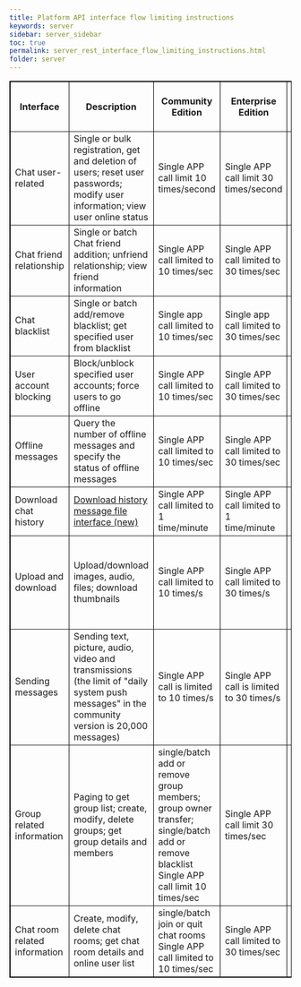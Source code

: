 ```yaml
---
title: Platform API interface flow limiting instructions
keywords: server
sidebar: server_sidebar
toc: true
permalink: server_rest_interface_flow_limiting_instructions.html
folder: server
---
```


<table border="1" cellspacing="0" bordercolor="#000000">
  <tr>
    <th>Interface</th>
    <th>Description</th>
    <th>Community Edition</th>
    <th>Enterprise Edition </th>
    <th>Enterprise Edition Supplementary Notes</th>
  </tr>
  <tr>
    <td>Chat user-related</td>
    <td> Single or bulk registration, get and deletion of users; reset user passwords; modify user information; view user online status</td>
    <td>Single APP call limit 10 times/second</td>
    <td>Single APP call limit 30 times/second</td>
    <td>User ID length Maximum 64 characters; bulk registration maximum 60 IDs each time</td>
  </tr>
  <tr>
    <td>Chat friend relationship</td>
    <td>Single or batch Chat friend addition; unfriend relationship; view friend information</td>
    <td>Single APP call limited to 10 times/sec</td>
    <td>Single APP call limited to 30 times/sec</td>
    <td>User ID length Up to 64 characters</td>
  </tr>
  <tr>
    <td>Chat blacklist</td>
    <td>Single or batch add/remove blacklist; get specified user from blacklist</td>
    <td>Single app call limited to 10 times/sec</td>
    <td>Single app call limited to 30 times/sec</td>
    <td></td>
  </tr>
  <tr>
    <td>User account blocking</td>
    <td>Block/unblock specified user accounts; force users to go offline</td>
    <td>Single APP call limited to 10 times/sec</td>
    <td>Single APP call limited to 30 times/sec</td>
    <td></td>
  </tr>
  <tr>
    <td>Offline messages </td>
    <td>Query the number of offline messages and specify the status of offline messages</td>
    <td>Single APP call limited to 10 times/sec</td>
    <td>Single APP call limited to 30 times/sec</td>
    <td></td>
  </tr>
  <tr>
    <td>Download chat history </td>
    <td><a href="/server_message_history.html"> Download history message file interface (new) </a></td>
    <td>Single APP call limited to 1 time/minute</td>
    <td>Single APP call limited to 1 time/minute</td>
    <td></td>
  </tr>
  <tr>
    <td>Upload and download</td>
    <td>Upload/download images, audio, files; download thumbnails</td>
    <td>Single APP call limited to 10 times/s</td>
    <td>Single APP call limited to 30 times/s</td>
    <td>Single connection download limited to 500k/s; cluster download call limited to 300 times/s</td>
  </tr>
  <tr>
    <td>Sending messages</td>
    <td>Sending text, picture, audio, video and transmissions (the limit of "daily system push messages" in the community version is 20,000 messages)</td>
    <td>Single APP call is limited to 10 times/s</td>
    <td>Single APP call is limited to 30 times/s</td>
    <td>Message + extended field length is limited to 4k bytes</td>
  </tr>
  <tr>
    <td>Group related information</td>
    <td>Paging to get group list; create, modify, delete groups; get group details and members</td>
    <td>single/batch add or remove group members; group owner transfer; single/batch add or remove blacklist Single APP call limit 10 times/sec</td>
    <td>Single APP call limit 30 times/sec</td>
    <td>Single user can join up to 500 groups</td>
  </tr>
  <tr>
    <td>Chat room related information</td>
    <td>Create, modify, delete chat rooms; get chat room details and online user list</td>
    <td>single/batch join or quit chat rooms Single APP call limited to 10 times/sec</td>
    <td>Single APP call limited to 30 times/sec</td>
    <td>Single user can join up to 500 chat rooms</td>
  </tr>
</table>

